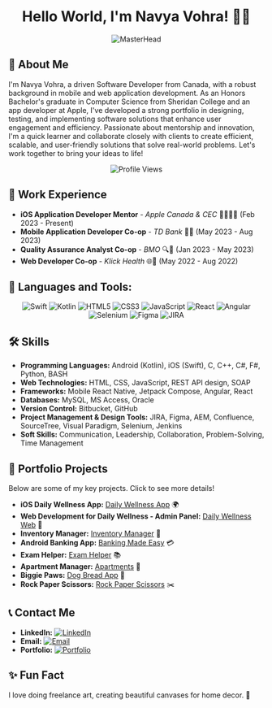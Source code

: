 <h1 align="center">Hello World, I'm Navya Vohra! 👩‍💻</h1>

<p align="center">
  <img src="https://i.pinimg.com/originals/83/b8/09/83b809857acd41a7bad4935b4734f9fc.gif" alt="MasterHead" href="https://navyavohra.com">
</p>

## 🚀 About Me
I'm Navya Vohra, a driven Software Developer from Canada, with a robust background in mobile and web application development. As an Honors Bachelor's graduate in Computer Science from Sheridan College and an app developer at Apple, I've developed a strong portfolio in designing, testing, and implementing software solutions that enhance user engagement and efficiency. Passionate about mentorship and innovation, I'm a quick learner and collaborate closely with clients to create efficient, scalable, and user-friendly solutions that solve real-world problems. Let's work together to bring your ideas to life!

<p align="center">
  <img src="https://komarev.com/ghpvc/?username=your-github-username&color=green" alt="Profile Views">
</p>

## 💼 Work Experience
- **iOS Application Developer Mentor** - *Apple Canada & CEC* 👩🏻‍💻🍎 (Feb 2023 - Present)
- **Mobile Application Developer Co-op** - *TD Bank* 📱🏦 (May 2023 - Aug 2023)
- **Quality Assurance Analyst Co-op** - *BMO* 🔍🏦 (Jan 2023 - May 2023)
- **Web Developer Co-op** - *Klick Health* 🌐🏥 (May 2022 - Aug 2022)

## 🧰 Languages and Tools:
<p align="center">
  <img src="https://img.shields.io/badge/Swift-FA7343?style=for-the-badge&logo=swift&logoColor=white" alt="Swift">
  <img src="https://img.shields.io/badge/Kotlin-7F52FF?style=for-the-badge&logo=kotlin&logoColor=white" alt="Kotlin">
  <img src="https://img.shields.io/badge/HTML5-E34F26?style=for-the-badge&logo=html5&logoColor=white" alt="HTML5">
  <img src="https://img.shields.io/badge/CSS3-1572B6?style=for-the-badge&logo=css3&logoColor=white" alt="CSS3">
  <img src="https://img.shields.io/badge/JavaScript-F7DF1E?style=for-the-badge&logo=javascript&logoColor=black" alt="JavaScript">
  <img src="https://img.shields.io/badge/React-20232A?style=for-the-badge&logo=react&logoColor=61DAFB" alt="React">
  <img src="https://img.shields.io/badge/Angular-DD0031?style=for-the-badge&logo=angular&logoColor=white" alt="Angular">
  <img src="https://img.shields.io/badge/Selenium-43B02A?style=for-the-badge&logo=Selenium&logoColor=white" alt="Selenium">
  <img src="https://img.shields.io/badge/Figma-F24E1E?style=for-the-badge&logo=figma&logoColor=white" alt="Figma">
  <img src="https://img.shields.io/badge/JIRA-0052CC?style=for-the-badge&logo=jira&logoColor=white" alt="JIRA">
</p>

## 🛠 Skills
- **Programming Languages:** Android (Kotlin), iOS (Swift), C, C++, C#, F#, Python, BASH
- **Web Technologies:** HTML, CSS, JavaScript, REST API design, SOAP
- **Frameworks:** Mobile React Native, Jetpack Compose, Angular, React
- **Databases:** MySQL, MS Access, Oracle
- **Version Control:** Bitbucket, GitHub
- **Project Management & Design Tools:** JIRA, Figma, AEM, Confluence, SourceTree, Visual Paradigm, Selenium, Jenkins
- **Soft Skills:** Communication, Leadership, Collaboration, Problem-Solving, Time Management

## 🎯 Portfolio Projects
Below are some of my key projects. Click to see more details!
- **iOS Daily Wellness App:** [Daily Wellness App](https://github.com/koradara/DailyWellness/tree/master) 🌍
- **Web Development for Daily Wellness - Admin Panel:** [Daily Wellness Web](https://github.com/navyavohra/DailyWellness_WebAdmin/tree/master) 🥦
- **Inventory Manager:** [Inventory Manager](https://github.com/navyavohra/InventoryManagement_mvc) 🧳
- **Android Banking App:** [Banking Made Easy](https://github.com/your-github-username/Banking-App) 💳
- **Exam Helper:** [Exam Helper](https://github.com/navyavohra/ExamHelperApp) 📚
- **Apartment Manager:** [Apartments](https://github.com/navyavohra/apartment_manager) 🏢
- **Biggie Paws:** [Dog Bread App](https://github.com/navyavohra/biggie_paws_final) 🐾
- **Rock Paper Scissors:** [Rock Paper Scissors](https://github.com/navyavohra/RockPaperScissor_assignment1) ✂️

## 📞 Contact Me
- **LinkedIn:** [![LinkedIn](https://img.shields.io/badge/LinkedIn-Navya-blue?style=flat&logo=linkedin)](https://www.linkedin.com/in/navyavohra/)
- **Email:** [![Email](https://img.shields.io/badge/Email-navyavohra19%40gmail.com-blue?style=flat&logo=gmail)](mailto:navyavohra19@gmail.com)
- **Portfolio:** [![Portfolio](https://img.shields.io/badge/LinkedIn-Navya-blue?style=flat&logo=linkedin)](https://navyavohra.com)

## ✨ Fun Fact
I love doing freelance art, creating beautiful canvases for home decor. 🎨

<!-- This is a comment: Update the 'your-github-username' with your actual GitHub username and ensure all links are correct before saving this README. -->
